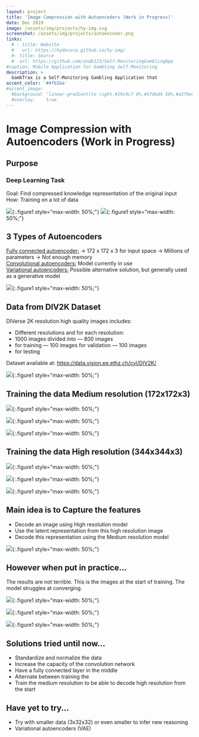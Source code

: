 ```yaml
---
layout: project
title: 'Image Compression with Autoencoders (Work in Progress)'
date: Dec 2019
image: /assets/img/projects/hy-img.svg
screenshot: /assets/img/projects/autoencoder.png
links:
  # - title: Website
  #   url: https://hydecorp.github.io/hy-img/
  #- title: Source
  #  url: https://github.com/andk123/Self-MonitoringGamblingApp
#caption: Mobile Application for Gambling Self-Monitoring
description: >
  GambTrax is a Self-Monitoring Gambling Application that 
accent_color: '#4fb1ba'
#accent_image:
  #background: 'linear-gradient(to right,#19c9c7 0%,#57ded4 50%,#a5f9e4 100%)'
  #overlay:    true
---
```


# Image Compression with Autoencoders (Work in Progress)

## Purpose

### Deep Learning Task

Goal: Find compressed knowledge representation of the original input  
How: Training on a lot of data

![](/assets/img/projects/imagecompress/encoder1.png){:.figure1 style="max-width: 50%;"} 
![](/assets/img/projects/imagecompress/encoder2.png){:.figure1 style="max-width: 50%;"} 

## 3 Types of Autoencoders

<u> Fully connected autoencoder:</u> -> 172 x 172 x 3 for input 
space -> Millions of parameters -> Not enough memory
<br />
<u> Convolutional autoencoders:</u> Model currently in use
<br />
<u> Variational autoencoders:</u> Possible alternative solution,
 but generally used as a generative model

![](/assets/img/projects/imagecompress/encode_type.png){:.figure1 style="max-width: 50%;"} 

## Data from DIV2K Dataset

DIVerse 2K resolution high quality images includes:
- Different resolutions and for each resolution:
- 1000 images divided into — 800 images
- for training — 100 images for validation — 100 images 
- for testing

Dataset available at: https://data.vision.ee.ethz.ch/cvl/DIV2K/

![](/assets/img/projects/imagecompress/DIV2K_dataset.png){:.figure1 style="max-width: 50%;"} 

## Training the data Medium resolution (172x172x3)

![](/assets/img/projects/imagecompress/medium_resolution.png){:.figure1 style="max-width: 50%;"} 

![](/assets/img/projects/imagecompress/medium_resolution2.png){:.figure1 style="max-width: 50%;"} 

![](/assets/img/projects/imagecompress/graph_med_resol.png){:.figure1 style="max-width: 50%;"} 

## Training the data High resolution (344x344x3)

![](/assets/img/projects/imagecompress/high_resolution.png){:.figure1 style="max-width: 50%;"} 

![](/assets/img/projects/imagecompress/high_resolution2.png){:.figure1 style="max-width: 50%;"} 

![](/assets/img/projects/imagecompress/graph_high_resol.png){:.figure1 style="max-width: 50%;"} 

## Main idea is to Capture the features

- Decode an image using High resolution model
- Use the latent representation from this high resolution image
- Decode this representation using the Medium resolution model

![](/assets/img/projects/imagecompress/encode_type.png){:.figure1 style="max-width: 50%;"} 

## However when put in practice...

The results are not terrible. This is the images at the start of training. The model struggles at converging.

![](/assets/img/projects/imagecompress/loss_decoding.png){:.figure1 style="max-width: 50%;"} 

![](/assets/img/projects/imagecompress/resolution_decoding.png){:.figure1 style="max-width: 50%;"} 

![](/assets/img/projects/imagecompress/resolution_decoding2.png){:.figure1 style="max-width: 50%;"} 

## Solutions tried until now...    

- Standardize and normalize the data
- Increase the capacity of the convolution network
- Have a fully connected layer in the middle
- Alternate between training the 
- Train the medium resolution to be able to decode high resolution from the start

## Have yet to try...

- Try with smaller data (3x32x32) or even smaller to infer new reasoning
- Variational autoencoders (VAE)

